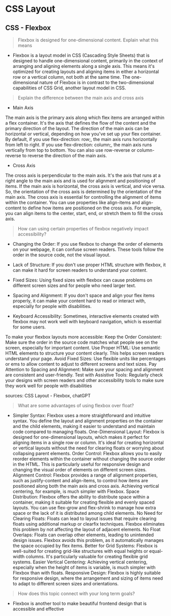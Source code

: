 # CSS Layout

## CSS - Flexbox

> Flexbox is designed for one-dimensional content. Explain what this means

* Flexbox is a layout model in CSS (Cascading Style Sheets) that is designed to handle one-dimensional content, primarily in the context of arranging and aligning elements along a single axis. This means it's optimized for creating layouts and aligning items in either a horizontal row or a vertical column, not both at the same time. The one-dimensional nature of Flexbox is in contrast to the two-dimensional capabilities of CSS Grid, another layout model in CSS.

> Explain the difference between the main axis and cross axis

* Main Axis

The main axis is the primary axis along which flex items are arranged within a flex container. It's the axis that defines the flow of the content and the primary direction of the layout.
The direction of the main axis can be horizontal or vertical, depending on how you've set up your flex container.
By default, if you use flex-direction: row;, the main axis runs horizontally from left to right. If you use flex-direction: column;, the main axis runs vertically from top to bottom. You can also use row-reverse or column-reverse to reverse the direction of the main axis.

* Cross Axis

The cross axis is perpendicular to the main axis. It's the axis that runs at a right angle to the main axis and is used for alignment and positioning of items.
If the main axis is horizontal, the cross axis is vertical, and vice versa. So, the orientation of the cross axis is determined by the orientation of the main axis.
The cross axis is essential for controlling the alignment of items within the container. You can use properties like align-items and align-content to define how items are positioned on the cross axis. For example, you can align items to the center, start, end, or stretch them to fill the cross axis.

> How can using certain properties of flexbox negatively impact accessibility?

* Changing the Order: If you use flexbox to change the order of elements on your webpage, it can confuse screen readers. These tools follow the order in the source code, not the visual layout.

* Lack of Structure: If you don't use proper HTML structure with flexbox, it can make it hard for screen readers to understand your content.

* Fixed Sizes: Using fixed sizes with flexbox can cause problems on different screen sizes and for people who need larger text.

* Spacing and Alignment: If you don't space and align your flex items properly, it can make your content hard to read or interact with, especially for people with disabilities.

* Keyboard Accessibility: Sometimes, interactive elements created with flexbox may not work well with keyboard navigation, which is essential for some users.

To make your flexbox layouts more accessible:
Keep the Order Consistent: Make sure the order in the source code matches what people see on the screen, especially for important content.
Use Proper HTML: Use semantic HTML elements to structure your content clearly. This helps screen readers understand your page.
Avoid Fixed Sizes: Use flexible units like percentages or ems to allow content to adjust to different screens and text sizes.
Pay Attention to Spacing and Alignment: Make sure your spacing and alignment are consistent and user-friendly.
Test with Assistive Tools: Regularly check your designs with screen readers and other accessibility tools to make sure they work well for people with disabilities

sources: CSS Layout - Flexbox, chatGPT

> What are some advantages of using flexbox over float?

* Simpler Syntax: Flexbox uses a more straightforward and intuitive syntax. You define the layout and alignment properties on the container and the child elements, making it easier to understand and maintain code compared to managing floats.
One-Dimensional Layout: Flexbox is designed for one-dimensional layouts, which makes it perfect for aligning items in a single row or column. It's ideal for creating horizontal or vertical layouts without the need for clearing floats or worrying about collapsing parent elements.
Order Control: Flexbox allows you to easily reorder elements within the container without changing the source order in the HTML. This is particularly useful for responsive design and changing the visual order of elements on different screen sizes.
Alignment Control: Flexbox provides a range of alignment properties, such as justify-content and align-items, to control how items are positioned along both the main axis and cross axis. Achieving vertical centering, for example, is much simpler with Flexbox.
Space Distribution: Flexbox offers the ability to distribute space within a container, making it suitable for creating flexible and evenly spaced layouts. You can use flex-grow and flex-shrink to manage how extra space or the lack of it is distributed among child elements.
No Need for Clearing Floats: Floats can lead to layout issues that require clearing floats using additional markup or clearfix techniques. Flexbox eliminates this problem by not affecting the layout of adjacent elements.
No Float Overlaps: Floats can overlap other elements, leading to unintended design issues. Flexbox avoids this problem, as it automatically manages the space occupied by flex items.
Better for Grid Systems: Flexbox is well-suited for creating grid-like structures with equal heights or equal-width columns. It's particularly valuable for creating flexible grid systems.
Easier Vertical Centering: Achieving vertical centering, especially when the height of items is variable, is much simpler with Flexbox than with floats.
Responsive Design: Flexbox is highly suitable for responsive design, where the arrangement and sizing of items need to adapt to different screen sizes and orientations.

> How does this topic connect with your long term goals?

* Flexbox is another tool to make beautiful frontend design that is accessible and effective
